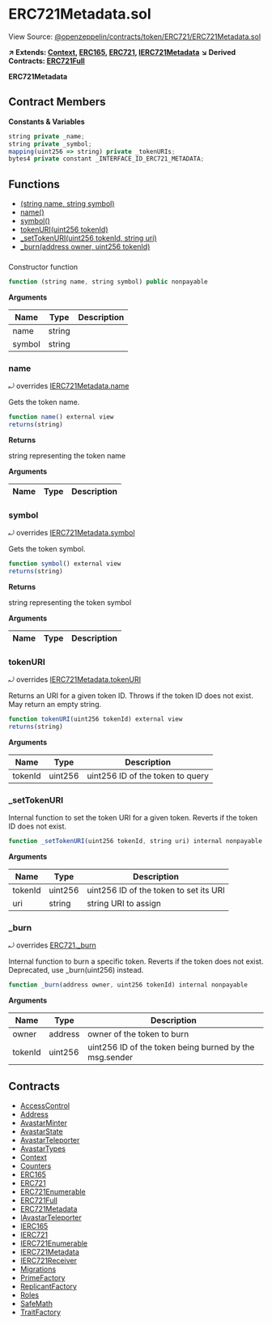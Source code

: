 # ERC721Metadata.sol

View Source: [@openzeppelin/contracts/token/ERC721/ERC721Metadata.sol](../@openzeppelin/contracts/token/ERC721/ERC721Metadata.sol)

**↗ Extends: [Context](Context.md), [ERC165](ERC165.md), [ERC721](ERC721.md), [IERC721Metadata](IERC721Metadata.md)**
**↘ Derived Contracts: [ERC721Full](ERC721Full.md)**

**ERC721Metadata**

## Contract Members
**Constants & Variables**

```js
string private _name;
string private _symbol;
mapping(uint256 => string) private _tokenURIs;
bytes4 private constant _INTERFACE_ID_ERC721_METADATA;

```

## Functions

- [(string name, string symbol)](#)
- [name()](#name)
- [symbol()](#symbol)
- [tokenURI(uint256 tokenId)](#tokenuri)
- [_setTokenURI(uint256 tokenId, string uri)](#_settokenuri)
- [_burn(address owner, uint256 tokenId)](#_burn)

### 

Constructor function

```js
function (string name, string symbol) public nonpayable
```

**Arguments**

| Name        | Type           | Description  |
| ------------- |------------- | -----|
| name | string |  | 
| symbol | string |  | 

### name

⤾ overrides [IERC721Metadata.name](IERC721Metadata.md#name)

Gets the token name.

```js
function name() external view
returns(string)
```

**Returns**

string representing the token name

**Arguments**

| Name        | Type           | Description  |
| ------------- |------------- | -----|

### symbol

⤾ overrides [IERC721Metadata.symbol](IERC721Metadata.md#symbol)

Gets the token symbol.

```js
function symbol() external view
returns(string)
```

**Returns**

string representing the token symbol

**Arguments**

| Name        | Type           | Description  |
| ------------- |------------- | -----|

### tokenURI

⤾ overrides [IERC721Metadata.tokenURI](IERC721Metadata.md#tokenuri)

Returns an URI for a given token ID.
Throws if the token ID does not exist. May return an empty string.

```js
function tokenURI(uint256 tokenId) external view
returns(string)
```

**Arguments**

| Name        | Type           | Description  |
| ------------- |------------- | -----|
| tokenId | uint256 | uint256 ID of the token to query | 

### _setTokenURI

Internal function to set the token URI for a given token.
Reverts if the token ID does not exist.

```js
function _setTokenURI(uint256 tokenId, string uri) internal nonpayable
```

**Arguments**

| Name        | Type           | Description  |
| ------------- |------------- | -----|
| tokenId | uint256 | uint256 ID of the token to set its URI | 
| uri | string | string URI to assign | 

### _burn

⤾ overrides [ERC721._burn](ERC721.md#_burn)

Internal function to burn a specific token.
Reverts if the token does not exist.
Deprecated, use _burn(uint256) instead.

```js
function _burn(address owner, uint256 tokenId) internal nonpayable
```

**Arguments**

| Name        | Type           | Description  |
| ------------- |------------- | -----|
| owner | address | owner of the token to burn | 
| tokenId | uint256 | uint256 ID of the token being burned by the msg.sender | 

## Contracts

* [AccessControl](AccessControl.md)
* [Address](Address.md)
* [AvastarMinter](AvastarMinter.md)
* [AvastarState](AvastarState.md)
* [AvastarTeleporter](AvastarTeleporter.md)
* [AvastarTypes](AvastarTypes.md)
* [Context](Context.md)
* [Counters](Counters.md)
* [ERC165](ERC165.md)
* [ERC721](ERC721.md)
* [ERC721Enumerable](ERC721Enumerable.md)
* [ERC721Full](ERC721Full.md)
* [ERC721Metadata](ERC721Metadata.md)
* [IAvastarTeleporter](IAvastarTeleporter.md)
* [IERC165](IERC165.md)
* [IERC721](IERC721.md)
* [IERC721Enumerable](IERC721Enumerable.md)
* [IERC721Metadata](IERC721Metadata.md)
* [IERC721Receiver](IERC721Receiver.md)
* [Migrations](Migrations.md)
* [PrimeFactory](PrimeFactory.md)
* [ReplicantFactory](ReplicantFactory.md)
* [Roles](Roles.md)
* [SafeMath](SafeMath.md)
* [TraitFactory](TraitFactory.md)
